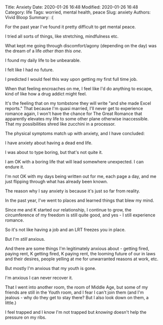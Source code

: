 Title: Anxiety
Date: 2020-01-26 16:48
Modified: 2020-01-26 16:48
Category: life
Tags: worried, mental health, peace
Slug: anxiety
Authors: Vivid Bloop
Summary: :(

For the past year I've found it pretty difficult to get mental peace.

I tried all sorts of things, like stretching, mindfulness etc.

What kept me going through discomfort/agony (depending on the day) was the dream of a life <i>other than this one</i>.

I found my daily life to be unbearable.

I felt like I had no future.

I predicted I would feel this way upon getting my first full time job.

When that feeling encroaches on me, I feel like I'd do anything to escape, kind of like how a drug addict might feel.

It's the feeling that on my tombstone they will write "and she made Excel reports." That because I'm quasi married, I'll never get to experience romance again, I won't have the chance for The Great Romance that apparently elevates my life to some other plane otherwise inaccessible. That my possibilities shred like zucchini in a processor.

The physical symptoms match up with anxiety, and I have concluded:

I have anxiety about having a dead end life.

I was about to type boring, but that's not quite it.

I am OK with a boring life that will lead somewhere unexpected. I can endure it.

I'm not OK with my days being written out for me, each page a day, and me just flipping through what has already been known.

The reason why I say anxiety is because it's just so far from reality.

In the past year, I've went to places and learned things that blew my mind.

Since me and K started our relationship, I continue to grow, the circumference of my freedom is still quite good, and yes - I still experience romance.

So it's not like having a job and an LRT freezes you in place.

But I'm <i>still</i> anxious.

And there are some things I'm legitimately anxious about - getting fired, paying rent, K getting fired, K paying rent, the looming future of our in laws and their desires, people yelling at me for unwarranted reasons at work, etc.

But mostly I'm anxious that my youth is gone.

I'm anxious I can never recover it.

That I went into another room, the room of Middle Age, but some of my friends are still in the Youth room, and I fear I can't join them (and I'm jealous - why do they get to stay there? But I also look down on them, a little.)

I feel trapped and I know I'm not trapped but <i>knowing</i> doesn't help the pressure on my ribs.

